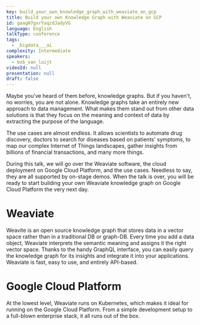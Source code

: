 ```yaml
---
key: build_your_own_knowledge_graph_with_weaviate_on_gcp
title: Build your own Knowledge Graph with Weaviate on GCP
id: gaagH7gxrYaqzdJadyVG
language: English
talkType: conference
tags:
  - _bigdata___ai
complexity: Intermediate
speakers:
  - bob_van_luijt
videoId: null
presentation: null
draft: false
---
```

Maybe you've heard of them before, knowledge graphs. But if you haven't, no worries, you are not alone. Knowledge graphs take an entirely new approach to data management. What makes them stand out from other data solutions is that they focus on the meaning and context of data by extracting the purpose of the language.

The use cases are almost endless. It allows scientists to automate drug discovery, doctors to search for diseases based on patients' symptoms, to map our complex Internet of Things landscapes, gather insights from billions of financial transactions, and many more things.

During this talk, we will go over the Weaviate software, the cloud deployment on Google Cloud Platform, and the use cases. Needless to say, they are all supported by on-stage demos. When the talk is over, you will be ready to start building your own Weaviate knowledge graph on Google Cloud Platform the very next day.

# Weaviate
Weavite is an open source knowledge graph that stores data in a vector space rather than in a traditional DB or graph-DB. Every time you add a data object, Weaviate interprets the semantic meaning and assigns it the right vector space. Thanks to the handy GraphQL interface, you can easily query the knowledge graph for its insights and integrate it into your applications. Weaviate is fast, easy to use, and entirely API-based.

# Google Cloud Platform
At the lowest level, Weaviate runs on Kubernetes, which makes it ideal for running on the Google Cloud Platform. From a simple development setup to a full-blown enterprise stack, it all runs out of the box.